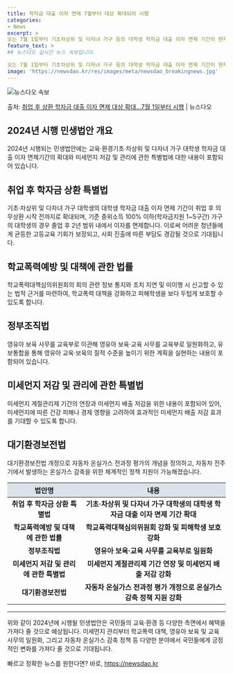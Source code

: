 ```yaml
---
title: 학자금 대출 이자 면제 7월부터 대상 확대되어 시행
categories:
- News
excerpt: >
오는 7월 1일부터 기초차상위 및 다자녀 가구 등의 대학생 학자금 대출 이자 면제 기간이 현재의 재학기간에서…
feature_text: >
## 뉴스다오 실시간 뉴스 속보입니다.

오는 7월 1일부터 기초차상위 및 다자녀 가구 등의 대학생 학자금 대출 이자 면제 기간이 현재의 재학기간에서…
image: 'https://newsdao.kr/res/images/meta/newsdao_breakingnews.jpg'
---
```


![뉴스다오 속보](https://newsdao.kr/res/images/meta/newsdao_breakingnews.jpg)

<p>출처: <a href="https://newsdao.kr/3032" rel="dofollow">취업 후 상환 학자금 대출 이자 면제 대상 확대…7월 1일부터 시행</a> | 뉴스다오</p>

<h2 data-ke-size="size26">2024년 시행 민생법안 개요</h2>
<p data-ke-size="size16">2024년 시행되는 민생법안에는 교육·환경기초·차상위 및 다자녀 가구 대학생 학자금 대출 이자 면제기간의 확대와 미세먼지 저감 및 관리에 관한 특별법에 대한 내용이 포함되어 있습니다.</p>

<h2 data-ke-size="size26">취업 후 학자금 상환 특별법</h2>
<p data-ke-size="size16">기초·차상위 및 다자녀 가구 대학생의 대학생 학자금 대출 이자 면제 기간이 취업 후 의무상환 시작 전까지로 확대되며, 기준 중위소득 100% 이하(학자금지원 1~5구간) 가구의 대학생의 경우 졸업 후 2년 범위 내에서 이자를 면제합니다. 이로써 어려운 청년들에게 균등한 고등교육 기회가 보장되고, 사회 진출에 따른 부담도 경감될 것으로 기대됩니다.</p>

<h2 data-ke-size="size26">학교폭력예방 및 대책에 관한 법률</h2>
<p data-ke-size="size16">학교폭력대책심의위원회의 회의 관련 정보 통지와 조치 지연 및 미이행 시 신고할 수 있는 법적 근거를 마련하여, 학교폭력 대책을 강화하고 피해학생을 보다 두텁게 보호할 수 있도록 합니다.</p>

<h2 data-ke-size="size26">정부조직법</h2>
<p data-ke-size="size16">영유아 보육 사무를 교육부로 이관해 영유아 보육·교육 사무를 교육부로 일원화하고, 유보통합을 통해 영유아 교육·보육의 질적 수준을 높이기 위한 계획을 실현하는 내용이 포함되어 있습니다.</p>

<h2 data-ke-size="size26">미세먼지 저감 및 관리에 관한 특별법</h2>
<p data-ke-size="size16">미세먼지 계절관리제 기간의 연장과 미세먼지 배출 저감을 위한 내용이 포함되어 있어, 미세먼지에 따른 건강 피해나 경제 영향을 고려하여 효과적인 미세먼지 배출 저감 효과를 기대할 수 있도록 합니다.</p>

<h2 data-ke-size="size26">대기환경보전법</h2>
<p data-ke-size="size16">대기환경보전법 개정으로 자동차 온실가스 전과정 평가의 개념을 정의하고, 자동차 전주기에서 발생하는 온실가스 감축을 위한 체계적인 정책 지원이 가능해졌습니다.</p>

<table>
	<thead>
		<tr>
			<th style="text-align: center; background-color: #21538527;">법안명</th>
			<th style="text-align: center; background-color: #21538527;">내용</th>
		</tr>
	</thead>
	<tbody>
		<tr>
			<td style="text-align: center;"><b>취업 후 학자금 상환 특별법</b></td>
			<td style="text-align: center;"><b>기초·차상위 및 다자녀 가구 대학생의 대학생 학자금 대출 이자 면제 기간 확대</b></td>
		</tr>
		<tr>
			<td style="text-align: center;"><b>학교폭력예방 및 대책에 관한 법률</b></td>
			<td style="text-align: center;"><b>학교폭력대책심의위원회 강화 및 피해학생 보호 강화</b></td>
		</tr>
		<tr>
			<td style="text-align: center;"><b>정부조직법</b></td>
			<td style="text-align: center;"><b>영유아 보육·교육 사무를 교육부로 일원화</b></td>
		</tr>
		<tr>
			<td style="text-align: center;"><b>미세먼지 저감 및 관리에 관한 특별법</b></td>
			<td style="text-align: center;"><b>미세먼지 계절관리제 기간 연장 및 미세먼지 배출 저감 강화</b></td>
		</tr>
		<tr>
			<td style="text-align: center;"><b>대기환경보전법</b></td>
			<td style="text-align: center;"><b>자동차 온실가스 전과정 평가 개정으로 온실가스 감축 정책 지원 강화</b></td>
		</tr>
	</tbody>
</table>

<hr>

<p data-ke-size="size16">위와 같이 2024년에 시행될 민생법안은 국민들의 교육·환경 등 다양한 측면에서 혜택을 가져다 줄 것으로 예상됩니다. 미세먼지 관리부터 학교폭력 대책, 영유아 보육 및 교육 사무의 일원화, 그리고 자동차 온실가스 감축 정책 등 다양한 분야에서 국민들에게 긍정적인 변화를 가져다 줄 것으로 기대됩니다.</p> 

빠르고 정확한 뉴스를 원한다면? 바로, <a href="https://newsdao.kr" rel="dofollow">https://newsdao.kr</a>


    
